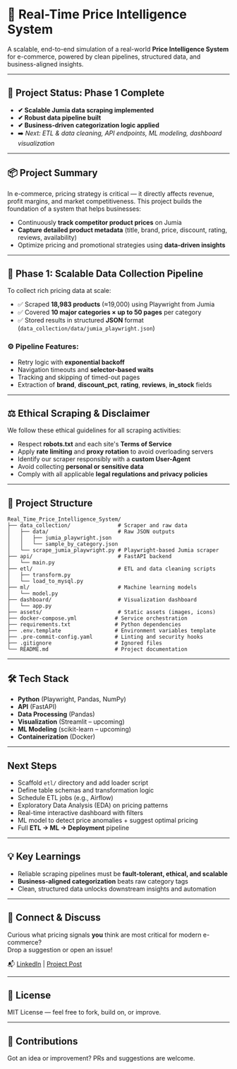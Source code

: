 # 🛒 Real-Time Price Intelligence System

A scalable, end-to-end simulation of a real-world **Price Intelligence System** for e-commerce, powered by clean pipelines, structured data, and business-aligned insights.

---

## 🚧 Project Status: Phase 1 Complete

- **✔ Scalable Jumia data scraping implemented**  
- **✔ Robust data pipeline built**  
- **✔ Business-driven categorization logic applied**  
- ➡️ *Next: ETL & data cleaning, API endpoints, ML modeling, dashboard visualization*

---

## 📦 Project Summary

In e-commerce, pricing strategy is critical — it directly affects revenue, profit margins, and market competitiveness. This project builds the foundation of a system that helps businesses:
- Continuously **track competitor product prices** on Jumia
- **Capture detailed product metadata** (title, brand, price, discount, rating, reviews, availability)
- Optimize pricing and promotional strategies using **data-driven insights**

---

## 🔁 Phase 1: Scalable Data Collection Pipeline

To collect rich pricing data at scale:
- ✅ Scraped **18,983 products** (≈19,000) using Playwright from Jumia
- ✅ Covered **10 major categories × up to 50 pages** per category
- ✅ Stored results in structured **JSON** format (`data_collection/data/jumia_playwright.json`)

### ⚙️ Pipeline Features:
- Retry logic with **exponential backoff**
- Navigation timeouts and **selector-based waits**
- Tracking and skipping of timed-out pages
- Extraction of **brand**, **discount_pct**, **rating**, **reviews**, **in_stock** fields

---

## ⚖️ Ethical Scraping & Disclaimer

We follow these ethical guidelines for all scraping activities:
- Respect **robots.txt** and each site's **Terms of Service**
- Apply **rate limiting** and **proxy rotation** to avoid overloading servers
- Identify our scraper responsibly with a **custom User-Agent**
- Avoid collecting **personal or sensitive data**
- Comply with all applicable **legal regulations and privacy policies**

---

## 📁 Project Structure

```plaintext
Real_Time_Price_Intelligence_System/
├── data_collection/               # Scraper and raw data
│   ├── data/                      # Raw JSON outputs
│   │   ├── jumia_playwright.json
│   │   └── sample_by_category.json
│   └── scrape_jumia_playwright.py # Playwright-based Jumia scraper
├── api/                           # FastAPI backend
│   └── main.py
├── etl/                           # ETL and data cleaning scripts
│   ├── transform.py
│   └── load_to_mysql.py
├── ml/                            # Machine learning models
│   └── model.py
├── dashboard/                     # Visualization dashboard
│   └── app.py
├── assets/                        # Static assets (images, icons)
├── docker-compose.yml            # Service orchestration
├── requirements.txt              # Python dependencies
├── .env.template                 # Environment variables template
├── .pre-commit-config.yaml       # Linting and security hooks
├── .gitignore                    # Ignored files
└── README.md                     # Project documentation
```

---

## 🛠️ Tech Stack

- **Python** (Playwright, Pandas, NumPy)  
- **API** (FastAPI)  
- **Data Processing** (Pandas)  
- **Visualization** (Streamlit – upcoming)  
- **ML Modeling** (scikit-learn – upcoming)  
- **Containerization** (Docker)

---

## Next Steps
- Scaffold `etl/` directory and add loader script
- Define table schemas and transformation logic
- Schedule ETL jobs (e.g., Airflow)
- Exploratory Data Analysis (EDA) on pricing patterns
- Real-time interactive dashboard with filters
- ML model to detect price anomalies + suggest optimal pricing
- Full **ETL → ML → Deployment** pipeline

---

## 💡 Key Learnings

- Reliable scraping pipelines must be **fault-tolerant, ethical, and scalable**
- **Business-aligned categorization** beats raw category tags
- Clean, structured data unlocks downstream insights and automation

---

## 🤝 Connect & Discuss

Curious what pricing signals **you** think are most critical for modern e-commerce?  
Drop a suggestion or open an issue!

📬 [LinkedIn](https://www.linkedin.com/in/saraswathi-rajendran-29b962205/) | [Project Post](https://www.linkedin.com/posts/saraswathi-rajendran-29b962205_code-output-data-structure-overview-activity-7320722521702416384-owjx?utm_source=share&utm_medium=member_desktop&rcm=ACoAADRJ8RcBz7fP5ZlIlPiAzGhQ2unlizFiXNQ)

---

## 📄 License

MIT License — feel free to fork, build on, or improve.

---

## 🙌 Contributions

Got an idea or improvement? PRs and suggestions are welcome.
